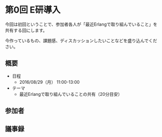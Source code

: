 第0回 E研導入
================================================================================

今回は初回ということで、参加者各人が「最近Erlangで取り組んでいること」を共有する回にします。

今作っているもの、課題感、ディスカッションしたいことなどを盛り込んでください。

## 概要

* 日程
  * 2016/08/29（月） 11:00-13:00
* テーマ
  * 最近Erlangで取り組んでいることの共有（20分目安）

## 参加者

## 議事録

